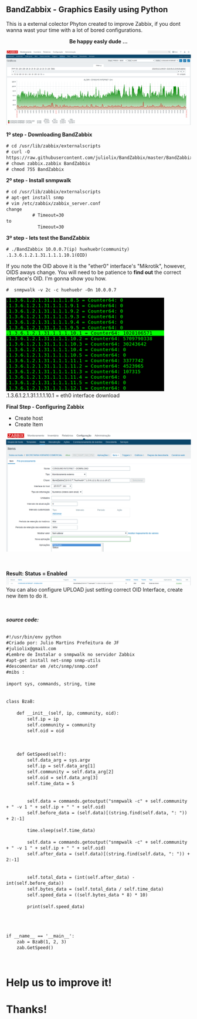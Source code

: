 ## BandZabbix - Graphics Easily using Python   

This is a external colector Phyton created to improve Zabbix, if you dont wanna wast your time with a lot of bored configurations.

<div align="center"><b>Be happy easly dude ...</b></div>

![Screenshot](zabbix1.png)


<b> 1º step - Downloading BandZabbix</b>

<pre><code># cd /usr/lib/zabbix/externalscripts
# curl -O https://raw.githubusercontent.com/juliolix/BandZabbix/master/BandZabbix
# chown zabbix.zabbix BandZabbix
# chmod 755 BandZabbix
</code></pre>

<b> 2º step - Install snmpwalk </b>

<pre><code># cd /usr/lib/zabbix/externalscripts
# apt-get install snmp 
# vim /etc/zabbix/zabbix_server.conf 
change 
          # Timeout=30
to 
            Timeout=30
</code></pre>

<b> 3º step - lets test the BandZabbix  </b>


<pre><code># ./BandZabbix 10.0.0.7(ip) huehuebr(community) .1.3.6.1.2.1.31.1.1.1.10.1(OID)
</code></pre>

If you note the OID above it is the "ether0" interface's "Mikrotik", however, OIDS aways change. You will need to be patience to <b>find out</b> the correct interface's OID. I'm gonna show you how.

<pre><code>#  snmpwalk -v 2c -c huehuebr -On 10.0.0.7 
</pre></code>
![Screenshot](terminal1.png)<br>
.1.3.6.1.2.1.31.1.1.1.10.1 = eth0 interface download 


<b> Final Step - Configuring Zabbix </b>

- Create host 
- Create Item 

![Screenshot](item1.png)
<br>
<br>
<br>

<b> Result: Status = Enabled</b><br>
![Screenshot](result.png)
You can also configure UPLOAD just setting correct OID Interface, create new item to do it.
<br>
<br>
<br>


<b><i> source code: </i></b>

<pre><code>
#!/usr/bin/env python
#Criado por: Julio Martins Prefeitura de JF 
#juliolix@gmail.com
#Lembre de Instalar o snmpwalk no servidor Zabbix
#apt-get install net-snmp snmp-utils
#descomentar em /etc/snmp/snmp.conf
#mibs :

import sys, commands, string, time


class BzaB:

    def __init__(self, ip, community, oid):
        self.ip = ip
        self.community = community
        self.oid = oid



    def GetSpeed(self):
        self.data_arg = sys.argv
        self.ip = self.data_arg[1]
        self.community = self.data_arg[2]
        self.oid = self.data_arg[3]
        self.time_data = 5


        self.data = commands.getoutput("snmpwalk -c" + self.community + " -v 1 " + self.ip + " " + self.oid)
        self.before_data = (self.data)[(string.find(self.data, ": ")) + 2:-1]

        time.sleep(self.time_data)

        self.data = commands.getoutput("snmpwalk -c" + self.community + " -v 1 " + self.ip + " " + self.oid)
        self.after_data = (self.data)[(string.find(self.data, ": ")) + 2:-1]


        self.total_data = (int(self.after_data) - int(self.before_data))
        self.bytes_data = (self.total_data / self.time_data)
        self.speed_data = ((self.bytes_data * 8) * 10)

        print(self.speed_data)




if __name__ == '__main__':
    zab = BzaB(1, 2, 3)
    zab.GetSpeed()


</pre></code>



# Help us to improve it!
# Thanks!
